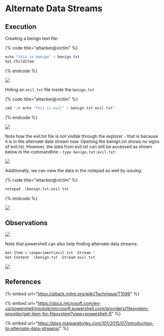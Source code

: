 # Alternate Data Streams

## Execution

Creating a benign text file:

{% code title="attacker@victim" %}
```csharp
echo "this is benign" > benign.txt
Get-ChildItem
```
{% endcode %}

![](../../.gitbook/assets/ads-benign.png)

Hiding an `evil.txt` file inside the `benign.txt`

{% code title="attacker@victim" %}
```csharp
cmd '/c echo "this is evil" > benign.txt:evil.txt'
```
{% endcode %}

![](../../.gitbook/assets/ads-evil.png)

Note how the evil.txt file is not visible through the explorer - that is because it is in the alternate data stream now. Opening the benign.txt shows no signs of evil.txt. However, the data from evil.txt can still be accessed as shown below in the commandline - `type benign.txt:evil.txt`:

![](../../.gitbook/assets/ads-evil-2.png)

Additionally, we can view the data in the notepad as well by issuing:

{% code title="attacker@victim" %}
```csharp
notepad .\benign.txt:evil.txt
```
{% endcode %}

![](../../.gitbook/assets/ads-evil3.png)

## Observations

![](../../.gitbook/assets/ads-commandline.png)

Note that powershell can also help finding alternate data streams:

```csharp
Get-Item c:\experiment\evil.txt -Stream *
Get-Content .\benign.txt -Stream evil.txt
```

![](../../.gitbook/assets/ads-powershell.png)

## References

{% embed url="https://attack.mitre.org/wiki/Technique/T1096" %}

{% embed url="https://docs.microsoft.com/en-us/powershell/module/microsoft.powershell.core/providers/filesystem-provider/get-item-for-filesystem?view=powershell-6" %}

{% embed url="https://blog.malwarebytes.com/101/2015/07/introduction-to-alternate-data-streams/" %}

